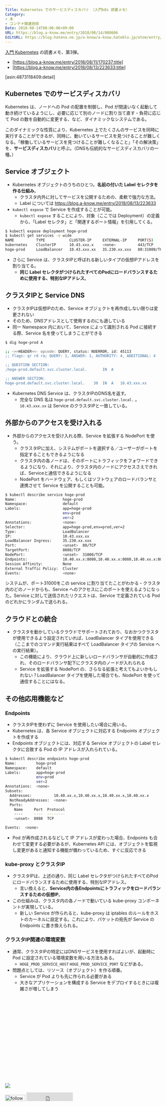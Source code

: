 ```yaml
---
Title: Kubernetes でのサービスディスカバリ （入門k8s 読書メモ）
Category:
- 本
- コンテナ関連技術
Date: 2018-08-14T08:06:06+09:00
URL: https://blog.a-know.me/entry/2018/08/14/080606
EditURL: https://blog.hatena.ne.jp/a-know/a-know.hateblo.jp/atom/entry/10257846132610523247
---
```


[入門 Kubernetes](http://www.amazon.co.jp/exec/obidos/ASIN/4873118409/aknow-22/) の読書メモ、第3弾。


- [https://blog.a-know.me/entry/2018/08/11/170237:title]
- [https://blog.a-know.me/entry/2018/08/13/223633:title]


[asin:4873118409:detail]




<!-- more -->


## Kubernetes でのサービスディスカバリ

Kubernetes は、ノードへの Pod の配置を制御し、Pod が間違いなく起動して動き続けているようにし、必要に応じて別のノードに割り当て直す・負荷に応じて Pod の数を自動的に変更する、など、ダイナミックなシステムである。


このダイナミックな性質により、Kubernetes 上でたくさんのサービスを同時に実行することができるが、同時に、動いているサービスを見つけることが難しくなる。「稼働しているサービスを見つけることが難しくなること」「その解決策」を、**サービスディスカバリ**と呼ぶ。（DNSも伝統的なサービスディスカバリの一種。）

## Service オブジェクト
- Kubernetes オブジェクトのうちのひとつ。**名前の付いた Label セレクタを作る仕組み**。
    - クラスタ内外に対してサービスを公開するための、柔軟で強力な方法。
    - Label については https://blog.a-know.me/entry/2018/08/13/223633
- `kubectl expose` で Service を作成することが可能。
    - `kubectl expose` することにより、対象（ここでは Deployment）の定義から、「Label セレクタ」と「関連するポート情報」を引用してくる。

```sh
$ kubectl expose deployment hoge-prod
$ kubectl get services -o wide
NAME          TYPE           CLUSTER-IP     EXTERNAL-IP     PORT(S)        AGE       SELECTOR
kubernetes    ClusterIP      10.43.xxx.x    <none>          443/TCP        32d       <none>
hoge-prod     LoadBalancer   10.43.xxx.xx   35.230.xx.xxx   80:31000/TCP   32d       app=hoge,env=prod,ver=2
```

- さらに Service は、クラスタIPと呼ばれる新しいタイプの仮想IPアドレスを割り当てる。
    - **同じ Label セレクタがつけられたすべてのPodにロードバランスするために使用する、特別なIPアドレス**。

## クラスタIPと Service DNS
- クラスタIPは仮想IPのため、Service オブジェクトを再作成しない限りは変更されない
- そのため、DNSアドレスとして使用するのにも適している
- 同一 Namespace 内において、Service によって識別される Pod に接続する際、Service 名を使ってしまうことができる

```sh
$ dig hoge-prod A

;; ->>HEADER<<- opcode: QUERY, status: NOERROR, id: 45113
;; flags: qr rd ra; QUERY: 1, ANSWER: 1, AUTHORITY: 4, ADDITIONAL: 4

;; QUESTION SECTION:
;hoge-prod.default.svc.cluster.local.		IN	A

;; ANSWER SECTION:
hoge-prod.default.svc.cluster.local.	30 	IN	A	10.43.xxx.xx
```

- Kubernetes DNS Service は、クラスタIPのDNS名を返す。
    - 完全な DNS 名は `hoge-prod.default.svc.cluster.local.` 。 `10.43.xxx.xx` は Service のクラスタIPと一致している。

## 外部からのアクセスを受け入れる
- 外部からのアクセスを受け入れる際、Service を拡張する NodePort を使う。
    - クラスタIPに加え、システムがポートを選択する／ユーザーがポートを指定することもできるようになる
    - クラスタ内の各ノードは、そのポートにトラフィックをフォワードできるようになり、それにより、クラスタ内のノードにアクセスさえできれば、Serviceと通信できるようになる
    - NodePort をハードウェア、もしくはソフトウェアのロードバランサと連携させて Service を公開することも可能。

```sh
$ kubectl describe service hoge-prod
Name:                     hoge-prod
Namespace:                default
Labels:                   app=hoge-prod
                          env=prod
                          ver=2
Annotations:              <none>
Selector:                 app=hoge-prod,env=prod,ver=2
Type:                     LoadBalancer
IP:                       10.43.xxx.xx
LoadBalancer Ingress:     35.230.xx.xxx
Port:                     <unset>  80/TCP
TargetPort:               8080/TCP
NodePort:                 <unset>  31000/TCP
Endpoints:                10.40.xx.x:8080,10.40.xx.x:8080,10.40.xx.x:8080 + 1 more...
Session Affinity:         None
External Traffic Policy:  Cluster
Events:                   <none>
```

システムが、ポート31000をこの service に割り当てたことがわかる・クラスタ内のどのノードからも、Service へのアクセスにこのポートを使えるようになった。Service に対して送信されたリクエストは、Service で定義されている Pod のどれかにランダムで送られる。

## クラウドとの統合
- クラスタを動かしているクラウドでサポートされており、なおかつクラスタが使用できるよう設定されていれば、LoadBalancer タイプを使用できる（ここまでのコマンド実行結果はすべて LoadBalancer タイプの Service への実行結果）。
    - この機能により、クラウド上に新しいロードバランサが自動的に作成され、そのロードバランサ配下にクラスタ内のノードが入れられる
    - Service を拡張する NodePort の、さらなる拡張と考えてもよいかもしれない？LoadBalancer タイプを使用した場合でも、NodePort を使って通信することにはなる。

## その他応用機能など
### Endpoints
- クラスタIPを使わずに Service を使用したい場合に用いる。
- Kubernetes は、各 Service オブジェクトに対応する Endpoints オブジェクトを作成する
- Endpoints オブジェクトには、対応する Service オブジェクトの Label セレクタに合致する Pod の IP アドレスが入れられている。

```sh
$ kubectl describe endpoints hoge-prod
Name:         hoge-prod
Namespace:    default
Labels:       app=hoge-prod
              env=prod
              ver=2
Annotations:  <none>
Subsets:
  Addresses:          10.40.xx.x,10.40.xx.x,10.40.xx.x,10.40.xx.x
  NotReadyAddresses:  <none>
  Ports:
    Name     Port  Protocol
    ----     ----  --------
    <unset>  8080  TCP

Events:  <none>
```

- Pod が再作成されるなどして IP アドレスが変わった場合、Endpoints も合わせて変更する必要があるが、Kubernetes API には、オブジェクトを監視し変更があると通知する機能が備わっているため、すぐに反応できる

### kube-proxy とクラスタIP
- クラスタIPは、上述の通り、同じ Label セレクタがつけられたすべてのPodにロードバランスするために使用する、特別なIPアドレス。
    - 言い換えると、**Service内の各Endpointsにトラフィックをロードバランスするための仮想IP**。
- この仕組みは、クラスタ内の各ノードで動いている kube-proxy コンポーネントが実現している。
    - 新しい Service が作られると、kube-proxy は iptables のルールをホストのカーネルに設定する。これにより、パケットの宛先が Service の Endpoints に書き換えられる。

### クラスタIP関連の環境変数
- 通常、クラスタIPの特定にはDNSサービスを使用すればよいが、起動時に Pod に設定されている環境変数を用いる方法もある。
    - `HOGE_PROD_SERVICE_HOST` `HOGE_PROD_SERVICE_PORT` などがある。
- 問題点としては、リソース（オブジェクト）を作る順番。
    - Service が Pod よりも先に作られる必要がある
    - 大きなアプリケーションを構成する Service をデプロイするときには複雑さが増してしまう



<div>
<br>
<script async src="//pagead2.googlesyndication.com/pagead/js/adsbygoogle.js"></script>
<!-- article-bottom2 -->
<ins class="adsbygoogle"
     style="display:inline-block;width:300px;height:250px"
     data-ad-client="ca-pub-3463034538369189"
     data-ad-slot="5274552934"></ins>
<script>
(adsbygoogle = window.adsbygoogle || []).push({});
</script>

<a href="https://bit.ly/grass-graph" target='blank' rel="nofollow"><img src="https://cdn-ak.f.st-hatena.com/images/fotolife/a/a-know/20170405/20170405220342.png"></a>
<br>
</div>

<div>
<a href='https://cloud.feedly.com/#subscription%2Ffeed%2Fhttp%3A%2F%2Fblog.a-know.me%2Ffeed'  target='blank'><img id='feedlyFollow' src='https://s3.feedly.com/img/follows/feedly-follow-rectangle-volume-small_2x.png' alt='follow us in feedly' width='65' height='20'></a>



<iframe src="https://blog.hatena.ne.jp/a-know/a-know.hateblo.jp/subscribe/iframe" allowtransparency="true" frameborder="0" scrolling="no" width="150" height="28"></iframe>
</div>



<script src="https://moshi-moshi.moshimo.works/moshimoshi/a_know_blog/2018-08-14-080606?title=Kubernetes%20%e3%81%a7%e3%81%ae%e3%82%b5%e3%83%bc%e3%83%93%e3%82%b9%e3%83%87%e3%82%a3%e3%82%b9%e3%82%ab%e3%83%90%e3%83%aa%20%ef%bc%88%e5%85%a5%e9%96%80k8s%20%e8%aa%ad%e6%9b%b8%e3%83%a1%e3%83%a2%ef%bc%89"></script>
